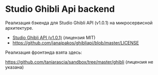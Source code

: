 # Studio Ghibli Api backend

Реализация бэкенда для Studio Ghibli API (v1.0.1) на микросервисной архитектуре.

- [Studio Ghibli API (v1.0.1)](https://ghibliapi.herokuapp.com/) (лицензия MIT)
- https://github.com/janaipakos/ghibliapi/blob/master/LICENSE



Реализация фронтэнда взята здесь:

 https://github.com/taniarascia/sandbox/tree/master/ghibli (лицензия не указана)